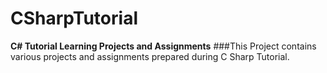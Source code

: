 # CSharpTutorial
**C# Tutorial Learning Projects and Assignments**
###This Project contains various projects and assignments prepared during C Sharp Tutorial.
 
